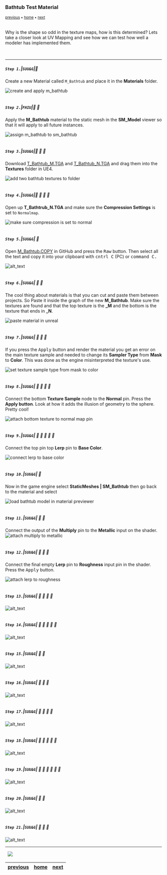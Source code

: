 <img src="https://via.placeholder.com/1000x4/45D7CA/45D7CA" alt="drawing" height="4px"/>

### Bathtub Test Material

<sub>[previous](../lightmap/README.md#user-content-lightmap-uvs) • [home](../README.md#user-content-ue4-static-meshes) • [next](../)</sub>

<img src="https://via.placeholder.com/1000x4/45D7CA/45D7CA" alt="drawing" height="4px"/>

Why is the shape so odd in the texture maps, how is this determined? Lets take a closer look at UV Mapping and see how we can test how well a modeler has implemented them.


<br>

---


##### `Step 1.`\|`SUU&G`|:small_blue_diamond:

Create a new Material called `M_Bathtub` and place it in the **Materials** folder. 

![create and apply m_bathtub](images/MBathtubMaterial.jpg)


<img src="https://via.placeholder.com/500x2/45D7CA/45D7CA" alt="drawing" height="2px" alt = ""/>

##### `Step 2.`\|`FHIU`|:small_blue_diamond: :small_blue_diamond: 

Apply the **M_Bathtub** material to the static mesh in the **SM_Model** viewer so that it will apply to all future instances.

![assign m_bathtub to sm_bathtub](images/AssignMatToBathtub.jpg)

<img src="https://via.placeholder.com/500x2/45D7CA/45D7CA" alt="drawing" height="2px" alt = ""/>

##### `Step 3.`\|`SUU&G`|:small_blue_diamond: :small_blue_diamond: :small_blue_diamond:

Download [T_Bathtub_M.TGA](../Assets/T_Bathtub_M.TGA) and [T_Bathtub_N.TGA](../Assets/T_Bathtub_N.TGA) and drag them into the **Textures** folder in UE4.

![add two bathtub textures to folder](images/BathtubMaterials.jpg)

<img src="https://via.placeholder.com/500x2/45D7CA/45D7CA" alt="drawing" height="2px" alt = ""/>

##### `Step 4.`\|`SUU&G`|:small_blue_diamond: :small_blue_diamond: :small_blue_diamond: :small_blue_diamond:

Open up **T_Bathtrub_N.TGA** and make sure the **Compression Settings** is set to `Normalmap`.
  

![make sure compression is set to normal](images/EnsureNormal.jpg)

<img src="https://via.placeholder.com/500x2/45D7CA/45D7CA" alt="drawing" height="2px" alt = ""/>

##### `Step 5.`\|`SUU&G`| :small_orange_diamond:
Open [M_Bathtub.COPY](../Assets/M_Bathtub.COPY) in GitHub and press the <kbd>Raw</kbd> button.  Then select all the text and copy it into your clipboard with <kbd>cntrl C</kbd> (PC) or <kbd>command C<kbd>.

![alt_text](images/CopyPasteMaterial.jpg)

<img src="https://via.placeholder.com/500x2/45D7CA/45D7CA" alt="drawing" height="2px" alt = ""/>

##### `Step 6.`\|`SUU&G`| :small_orange_diamond: :small_blue_diamond:
The cool thing about materials is that you can cut and paste them between projects.  So Paste it inside the graph of the new **M_Bathtub**.  Make sure the textures are found and that the top texture is the **_M** and the bottom is the texture that ends in **_N**.  

![paste material in unreal](images/PastedMaterial.jpg)

<img src="https://via.placeholder.com/500x2/45D7CA/45D7CA" alt="drawing" height="2px" alt = ""/>

##### `Step 7.`\|`SUU&G`| :small_orange_diamond: :small_blue_diamond: :small_blue_diamond:
If you press the <kbd>Apply</kbd> button and render the material you get an error on the main texture sample and needed to change its **Sampler Type** from **Mask** to **Color**.  This was done as the engine misinterpreted the texture's use.

![set texture sample type from mask to color](images/SampleChangeToColor.jpg)

<img src="https://via.placeholder.com/500x2/45D7CA/45D7CA" alt="drawing" height="2px" alt = ""/>

##### `Step 8.`\|`SUU&G`| :small_orange_diamond: :small_blue_diamond: :small_blue_diamond: :small_blue_diamond:

  Connect the bottom **Texture Sample** node to the **Normal** pin.  Press the **Apply button**.  Look at how it adds the illusion of geometry to the sphere.  Pretty cool!

![attach bottom texture to normal map pin](images/AttachNM.jpg)

<img src="https://via.placeholder.com/500x2/45D7CA/45D7CA" alt="drawing" height="2px" alt = ""/>

##### `Step 9.`\|`SUU&G`| :small_orange_diamond: :small_blue_diamond: :small_blue_diamond: :small_blue_diamond: :small_blue_diamond:

Connect the top pin top **Lerp** pin to **Base Color**.

![connect lerp to base color](images/AttachBaseColor.jpg)

<img src="https://via.placeholder.com/500x2/45D7CA/45D7CA" alt="drawing" height="2px" alt = ""/>

##### `Step 10.`\|`SUU&G`| :large_blue_diamond:

Now in the game engine select **StaticMeshes | SM_Bathtub** then go back to the material and select 

![load bathtub model in material previewer](images/SetPreviewMesh.jpg)

<img src="https://via.placeholder.com/500x2/45D7CA/45D7CA" alt="drawing" height="2px" alt = ""/>

##### `Step 11.`\|`SUU&G`| :large_blue_diamond: :small_blue_diamond: 
 
 Connect the output of the **Multiply** pin to the **Metallic** input on the shader. 
![attach multiply to metallic](images/MultiplyToMetallic.jpg)

<img src="https://via.placeholder.com/500x2/45D7CA/45D7CA" alt="drawing" height="2px" alt = ""/>


##### `Step 12.`\|`SUU&G`| :large_blue_diamond: :small_blue_diamond: :small_blue_diamond: 
Connect the final empty **Lerp** pin to **Roughness** input pin in the shader.  Press the <kbd>Apply</kbd> button.

![attach lerp to roughness](images/RoughnessApply.jpg)

<img src="https://via.placeholder.com/500x2/45D7CA/45D7CA" alt="drawing" height="2px" alt = ""/>

##### `Step 13.`\|`SUU&G`| :large_blue_diamond: :small_blue_diamond: :small_blue_diamond:  :small_blue_diamond: 

![alt_text](images/.jpg)

<img src="https://via.placeholder.com/500x2/45D7CA/45D7CA" alt="drawing" height="2px" alt = ""/>

##### `Step 14.`\|`SUU&G`| :large_blue_diamond: :small_blue_diamond: :small_blue_diamond: :small_blue_diamond:  :small_blue_diamond: 

![alt_text](images/.jpg)

<img src="https://via.placeholder.com/500x2/45D7CA/45D7CA" alt="drawing" height="2px" alt = ""/>

##### `Step 15.`\|`SUU&G`| :large_blue_diamond: :small_orange_diamond: 

![alt_text](images/.jpg)

<img src="https://via.placeholder.com/500x2/45D7CA/45D7CA" alt="drawing" height="2px" alt = ""/>

##### `Step 16.`\|`SUU&G`| :large_blue_diamond: :small_orange_diamond:   :small_blue_diamond: 

![alt_text](images/.jpg)

<img src="https://via.placeholder.com/500x2/45D7CA/45D7CA" alt="drawing" height="2px" alt = ""/>

##### `Step 17.`\|`SUU&G`| :large_blue_diamond: :small_orange_diamond: :small_blue_diamond: :small_blue_diamond:

![alt_text](images/.jpg)

<img src="https://via.placeholder.com/500x2/45D7CA/45D7CA" alt="drawing" height="2px" alt = ""/>

##### `Step 18.`\|`SUU&G`| :large_blue_diamond: :small_orange_diamond: :small_blue_diamond: :small_blue_diamond: :small_blue_diamond:

![alt_text](images/.jpg)

<img src="https://via.placeholder.com/500x2/45D7CA/45D7CA" alt="drawing" height="2px" alt = ""/>

##### `Step 19.`\|`SUU&G`| :large_blue_diamond: :small_orange_diamond: :small_blue_diamond: :small_blue_diamond: :small_blue_diamond: :small_blue_diamond:

![alt_text](images/.jpg)

<img src="https://via.placeholder.com/500x2/45D7CA/45D7CA" alt="drawing" height="2px" alt = ""/>

##### `Step 20.`\|`SUU&G`| :large_blue_diamond: :large_blue_diamond:

![alt_text](images/.jpg)

<img src="https://via.placeholder.com/500x2/45D7CA/45D7CA" alt="drawing" height="2px" alt = ""/>

##### `Step 21.`\|`SUU&G`| :large_blue_diamond: :large_blue_diamond: :small_blue_diamond:

![alt_text](images/.jpg)

___


<img src="https://via.placeholder.com/1000x4/dba81a/dba81a" alt="drawing" height="4px" alt = ""/>

<img src="https://via.placeholder.com/1000x100/45D7CA/000000/?text=Next Up - ADD NEXT TITLE">

<img src="https://via.placeholder.com/1000x4/dba81a/dba81a" alt="drawing" height="4px" alt = ""/>

| [previous](../lightmap/README.md#user-content-lightmap-uvs)| [home](../README.md#user-content-ue4-static-meshes) | [next](../)|
|---|---|---|
